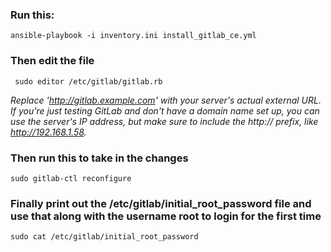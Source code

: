 ### Run this:
 ```ansible-playbook -i inventory.ini install_gitlab_ce.yml```


### Then edit the file
``` sudo editor /etc/gitlab/gitlab.rb```

_Replace 'http://gitlab.example.com' with your server's actual external URL. If you're just testing GitLab and don't have a domain name set up, you can use the server's IP address, but make sure to include the http:// prefix, like http://192.168.1.58._


### Then run this to take in the changes

```sudo gitlab-ctl reconfigure```



### Finally print out the /etc/gitlab/initial_root_password file and use that along with the username root to login for the first time

```sudo cat /etc/gitlab/initial_root_password```
